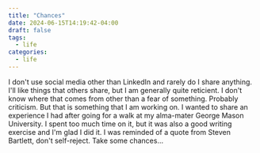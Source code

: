 ```yaml
---
title: "Chances"
date: 2024-06-15T14:19:42-04:00
draft: false
tags:
  - life
categories:
  - life
---
```


I don't use social media other than LinkedIn and rarely do I share anything.  I'll like things that others share, but I am generally quite reticient.  I don't know where that comes from other than a fear of something.  Probably criticism.  But that is something that I am working on.  I wanted to share an experience I had after going for a walk at my alma-mater George Mason University.  I spent too much time on it, but it was also a good writing exercise and I'm glad I did it.  I was reminded of a quote from Steven Bartlett, don't self-reject.  Take some chances...
